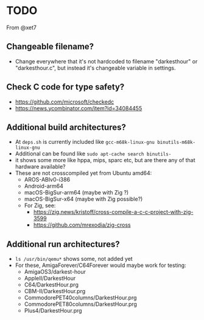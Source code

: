 # TODO

From @xet7

## Changeable filename?

- Change everywhere that it's not hardcoded to filename "darkesthour" or "darkesthour.c",
  but instead it's changeable variable in settings.

## Check C code for type safety?

- https://github.com/microsoft/checkedc
- https://news.ycombinator.com/item?id=34084455

## Additional build architectures?

- At `deps.sh` is currently included like `gcc-m68k-linux-gnu binutils-m68k-linux-gnu`
- Additional can be found like `sudo apt-cache search binutils-`
- it shows some more like hppa, mips, sparc etc, but are there any of that hardware available?
- These are not crosscompiled yet from Ubuntu amd64:
  - AROS-ABIv0-i386
  - Android-arm64
  - macOS-BigSur-arm64 (maybe with Zig ?)
  - macOS-BigSur-x64   (maybe with Zig possible?)
  - For Zig, see:
    - https://zig.news/kristoff/cross-compile-a-c-c-project-with-zig-3599
    - https://github.com/mrexodia/zig-cross

## Additional run architectures?

- `ls /usr/bin/qemu*` shows some, not added yet
- For these, AmigaForever/C64Forever would maybe work for testing:
  - AmigaOS3/darkest-hour
  - AppleII/DarkestHour
  - C64/DarkestHour.prg
  - CBM-II/DarkestHour.prg
  - CommodorePET40columns/DarkestHour.prg
  - CommodorePET80columns/DarkestHour.prg
  - Plus4/DarkestHour.prg
